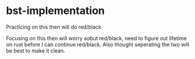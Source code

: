 # bst-implementation
Practicing on this then will do red/black

Focusing on this then will worry aobut red/black, need to figure out lifetime on rust before I can continue red/black.
Also thought seperating the two will be best to make it clean.

